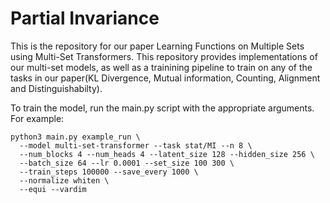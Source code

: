 # Partial Invariance

This is the repository for our paper Learning Functions on Multiple Sets using Multi-Set Transformers. This repository provides implementations of our multi-set models, as well as a trainining pipeline to train on any of the tasks in our paper(KL Divergence, Mutual information, Counting, Alignment and Distinguishabilty).

To train the model, run the main.py script with the appropriate arguments. For example:
```
python3 main.py example_run \
  --model multi-set-transformer --task stat/MI --n 8 \
  --num_blocks 4 --num_heads 4 --latent_size 128 --hidden_size 256 \
  --batch_size 64 --lr 0.0001 --set_size 100 300 \
  --train_steps 100000 --save_every 1000 \
  --normalize whiten \
  --equi --vardim
```
